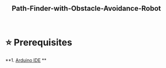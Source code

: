 # 
<h2 align="center">Path-Finder-with-Obstacle-Avoidance-Robot</h2>
<br>

# ⭐ Prerequisites

**1. [Arduino IDE](https://www.arduino.cc/en/software/OldSoftwareReleases) **
    
   
